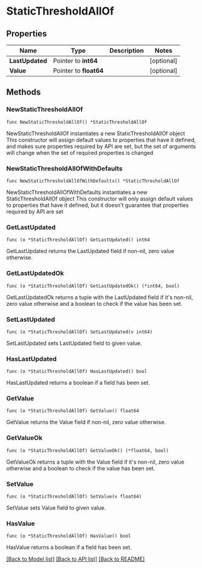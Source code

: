 # StaticThresholdAllOf

## Properties

Name | Type | Description | Notes
------------ | ------------- | ------------- | -------------
**LastUpdated** | Pointer to **int64** |  | [optional] 
**Value** | Pointer to **float64** |  | [optional] 

## Methods

### NewStaticThresholdAllOf

`func NewStaticThresholdAllOf() *StaticThresholdAllOf`

NewStaticThresholdAllOf instantiates a new StaticThresholdAllOf object
This constructor will assign default values to properties that have it defined,
and makes sure properties required by API are set, but the set of arguments
will change when the set of required properties is changed

### NewStaticThresholdAllOfWithDefaults

`func NewStaticThresholdAllOfWithDefaults() *StaticThresholdAllOf`

NewStaticThresholdAllOfWithDefaults instantiates a new StaticThresholdAllOf object
This constructor will only assign default values to properties that have it defined,
but it doesn't guarantee that properties required by API are set

### GetLastUpdated

`func (o *StaticThresholdAllOf) GetLastUpdated() int64`

GetLastUpdated returns the LastUpdated field if non-nil, zero value otherwise.

### GetLastUpdatedOk

`func (o *StaticThresholdAllOf) GetLastUpdatedOk() (*int64, bool)`

GetLastUpdatedOk returns a tuple with the LastUpdated field if it's non-nil, zero value otherwise
and a boolean to check if the value has been set.

### SetLastUpdated

`func (o *StaticThresholdAllOf) SetLastUpdated(v int64)`

SetLastUpdated sets LastUpdated field to given value.

### HasLastUpdated

`func (o *StaticThresholdAllOf) HasLastUpdated() bool`

HasLastUpdated returns a boolean if a field has been set.

### GetValue

`func (o *StaticThresholdAllOf) GetValue() float64`

GetValue returns the Value field if non-nil, zero value otherwise.

### GetValueOk

`func (o *StaticThresholdAllOf) GetValueOk() (*float64, bool)`

GetValueOk returns a tuple with the Value field if it's non-nil, zero value otherwise
and a boolean to check if the value has been set.

### SetValue

`func (o *StaticThresholdAllOf) SetValue(v float64)`

SetValue sets Value field to given value.

### HasValue

`func (o *StaticThresholdAllOf) HasValue() bool`

HasValue returns a boolean if a field has been set.


[[Back to Model list]](../README.md#documentation-for-models) [[Back to API list]](../README.md#documentation-for-api-endpoints) [[Back to README]](../README.md)


